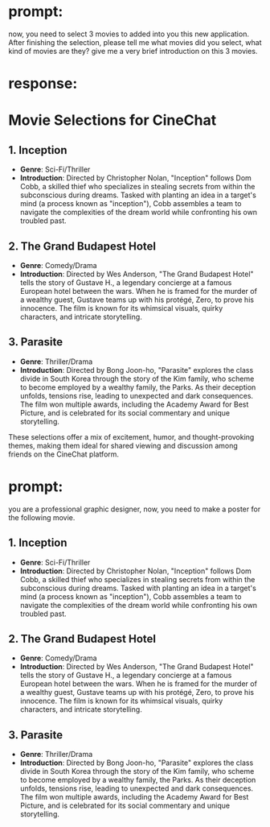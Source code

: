 # prompt:
now, you need to select 3 movies to added into you this new application. After finishing the selection, please tell me what movies did you select, what kind of movies are they? give me a very brief introduction on this 3 movies.

# response:
# Movie Selections for CineChat

## 1. **Inception**
   - **Genre**: Sci-Fi/Thriller
   - **Introduction**: Directed by Christopher Nolan, "Inception" follows Dom Cobb, a skilled thief who specializes in stealing secrets from within the subconscious during dreams. Tasked with planting an idea in a target's mind (a process known as "inception"), Cobb assembles a team to navigate the complexities of the dream world while confronting his own troubled past.

## 2. **The Grand Budapest Hotel**
   - **Genre**: Comedy/Drama
   - **Introduction**: Directed by Wes Anderson, "The Grand Budapest Hotel" tells the story of Gustave H., a legendary concierge at a famous European hotel between the wars. When he is framed for the murder of a wealthy guest, Gustave teams up with his protégé, Zero, to prove his innocence. The film is known for its whimsical visuals, quirky characters, and intricate storytelling.

## 3. **Parasite**
   - **Genre**: Thriller/Drama
   - **Introduction**: Directed by Bong Joon-ho, "Parasite" explores the class divide in South Korea through the story of the Kim family, who scheme to become employed by a wealthy family, the Parks. As their deception unfolds, tensions rise, leading to unexpected and dark consequences. The film won multiple awards, including the Academy Award for Best Picture, and is celebrated for its social commentary and unique storytelling.

These selections offer a mix of excitement, humor, and thought-provoking themes, making them ideal for shared viewing and discussion among friends on the CineChat platform.

# prompt:
you are a professional graphic designer, now, you need to make a poster for the following movie.

## 1. **Inception**
   - **Genre**: Sci-Fi/Thriller
   - **Introduction**: Directed by Christopher Nolan, "Inception" follows Dom Cobb, a skilled thief who specializes in stealing secrets from within the subconscious during dreams. Tasked with planting an idea in a target's mind (a process known as "inception"), Cobb assembles a team to navigate the complexities of the dream world while confronting his own troubled past.

## 2. **The Grand Budapest Hotel**
   - **Genre**: Comedy/Drama
   - **Introduction**: Directed by Wes Anderson, "The Grand Budapest Hotel" tells the story of Gustave H., a legendary concierge at a famous European hotel between the wars. When he is framed for the murder of a wealthy guest, Gustave teams up with his protégé, Zero, to prove his innocence. The film is known for its whimsical visuals, quirky characters, and intricate storytelling.

## 3. **Parasite**
   - **Genre**: Thriller/Drama
   - **Introduction**: Directed by Bong Joon-ho, "Parasite" explores the class divide in South Korea through the story of the Kim family, who scheme to become employed by a wealthy family, the Parks. As their deception unfolds, tensions rise, leading to unexpected and dark consequences. The film won multiple awards, including the Academy Award for Best Picture, and is celebrated for its social commentary and unique storytelling.